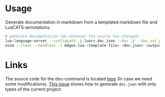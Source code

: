 # Usage

Generate documentation in markdown from a templated markdown file and
LuaCATS-annotations.

```bash
# generate documentation (do whenever the source has changed).
lua-language-server --configpath ./.luarc.doc.json --doc ./ --doc_out_path ./
nvim --clean --headless -l mdgen.lua <template-file> <doc.json> <output-file>
```

# Links
The source code for the doc-command is located
[here](https://github.com/LuaLS/lua-language-server/tree/master/script/cli/doc)
(In case we need some modifications).
[This issue](https://github.com/LuaLS/lua-language-server/issues/2997) shows how
to generate `doc.json` with only types of the current project.

